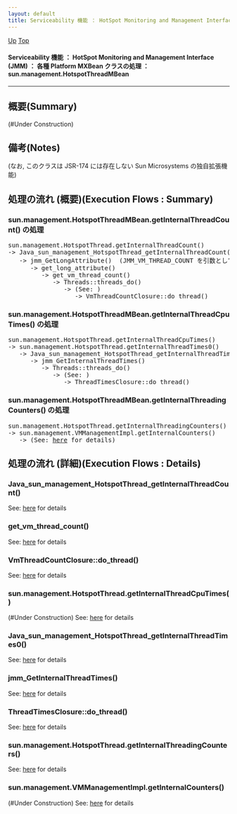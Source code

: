 ```yaml
---
layout: default
title: Serviceability 機能 ： HotSpot Monitoring and Management Interface (JMM) ： 各種 Platform MXBean クラスの処理 ： sun.management.HotspotThreadMBean  
---
```

[Up](nouYTgvZOF.html) [Top](../index.html)

#### Serviceability 機能 ： HotSpot Monitoring and Management Interface (JMM) ： 各種 Platform MXBean クラスの処理 ： sun.management.HotspotThreadMBean  

--- 
## 概要(Summary)
(#Under Construction)

## 備考(Notes)
(なお, このクラスは JSR-174 には存在しない Sun Microsystems の独自拡張機能)

## 処理の流れ (概要)(Execution Flows : Summary)
### sun.management.HotspotThreadMBean.getInternalThreadCount() の処理
<div class="flow-abst"><pre>
sun.management.HotspotThread.getInternalThreadCount()
-&gt; Java_sun_management_HotspotThread_getInternalThreadCount()
   -&gt; jmm_GetLongAttribute()  (JMM_VM_THREAD_COUNT を引数として呼び出される)
      -&gt; get_long_attribute()
         -&gt; get_vm_thread_count()
            -&gt; Threads::threads_do()
               -&gt; (See: )
                  -&gt; VmThreadCountClosure::do_thread()
</pre></div>

### sun.management.HotspotThreadMBean.getInternalThreadCpuTimes() の処理
<div class="flow-abst"><pre>
sun.management.HotspotThread.getInternalThreadCpuTimes()
-&gt; sun.management.HotspotThread.getInternalThreadTimes0()
   -&gt; Java_sun_management_HotspotThread_getInternalThreadTimes0()
      -&gt; jmm_GetInternalThreadTimes()
         -&gt; Threads::threads_do()
            -&gt; (See: )
               -&gt; ThreadTimesClosure::do_thread()
</pre></div>

### sun.management.HotspotThreadMBean.getInternalThreadingCounters() の処理
<div class="flow-abst"><pre>
sun.management.HotspotThread.getInternalThreadingCounters()
-&gt; sun.management.VMManagementImpl.getInternalCounters()
   -&gt; (See: <a href="norvN2FPOq.html">here</a> for details)
</pre></div>

## 処理の流れ (詳細)(Execution Flows : Details)
### Java_sun_management_HotspotThread_getInternalThreadCount()
See: [here](no2114I6q.html) for details
### get_vm_thread_count()
See: [here](no2114VEx.html) for details
### VmThreadCountClosure::do_thread()
See: [here](no2114HOA.html) for details

### sun.management.HotspotThread.getInternalThreadCpuTimes()
(#Under Construction)
See: [here](no2114hbY.html) for details
### Java_sun_management_HotspotThread_getInternalThreadTimes0()
See: [here](no2114UYG.html) for details
### jmm_GetInternalThreadTimes()
See: [here](no2114hiM.html) for details
### ThreadTimesClosure::do_thread()
See: [here](no211472Y.html) for details

### sun.management.HotspotThread.getInternalThreadingCounters()
See: [here](no2114ule.html) for details
### sun.management.VMManagementImpl.getInternalCounters()
(#Under Construction)
See: [here](no21147vk.html) for details







